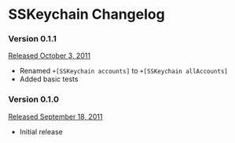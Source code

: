 # SSKeychain Changelog

### Version 0.1.1

[Released October 3, 2011](https://github.com/samsoffes/sskeychain/tree/0.1.1)

* Renamed `+[SSKeychain accounts]` to `+[SSKeychain allAccounts]`
* Added basic tests

### Version 0.1.0

[Released September 18, 2011](https://github.com/samsoffes/sskeychain/tree/0.1.0)

* Initial release
